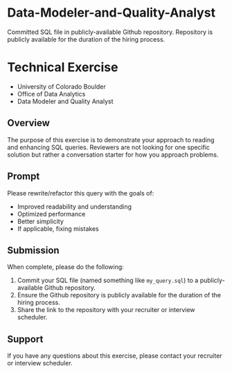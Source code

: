# Data-Modeler-and-Quality-Analyst
Committed SQL file in publicly-available Github repository. Repository is publicly available for the duration of the hiring process.

# Technical Exercise

- University of Colorado Boulder
- Office of Data Analytics
- Data Modeler and Quality Analyst

## Overview

The purpose of this exercise is to demonstrate your approach to reading and enhancing SQL queries. Reviewers are not looking for one specific solution but rather a conversation starter for how you approach problems.

## Prompt

Please rewrite/refactor this query with the goals of:

- Improved readability and understanding
- Optimized performance
- Better simplicity
- If applicable, fixing mistakes 

## Submission

When complete, please do the following:

1. Commit your SQL file (named something like `my_query.sql`) to a publicly-available Github repository.
2. Ensure the Github repository is publicly available for the duration of the hiring process.
3. Share the link to the repository with your recruiter or interview scheduler.

## Support

If you have any questions about this exercise, please contact your recruiter or interview scheduler.
